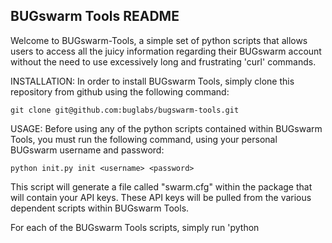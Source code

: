 ## BUGswarm Tools README
Welcome to BUGswarm-Tools, a simple set of python scripts that allows users to access all the juicy information regarding their BUGswarm account without the need to use excessively long and frustrating 'curl' commands.

INSTALLATION:
In order to install BUGswarm Tools, simply clone this repository from github using the following command:

    git clone git@github.com:buglabs/bugswarm-tools.git

USAGE:
Before using any of the python scripts contained within BUGswarm Tools, you must run the following command, using your personal BUGswarm username and password:

    python init.py init <username> <password>

This script will generate a file called "swarm.cfg" within the package that will contain your API keys.  These API keys will be pulled from the various dependent scripts within BUGswarm Tools.

For each of the BUGswarm Tools scripts, simply run 'python <script name>' without any arguments to see what functions are available to you for that given script.

**Note that the swarmtoolscore.py script does not contain any standalone functions. This file simply contains helper methods for the other scripts.  Once you know what function in a given script you would like to call, simply call 'python <script name> <function name>' followed by any parameters the function may require.

For example, to list all of the Swarms belonging to your user account, simply call:

    python swarm.py list

And to list the API keys associated with your user account, simply call:

    python api_keys.py list <username> <password>

